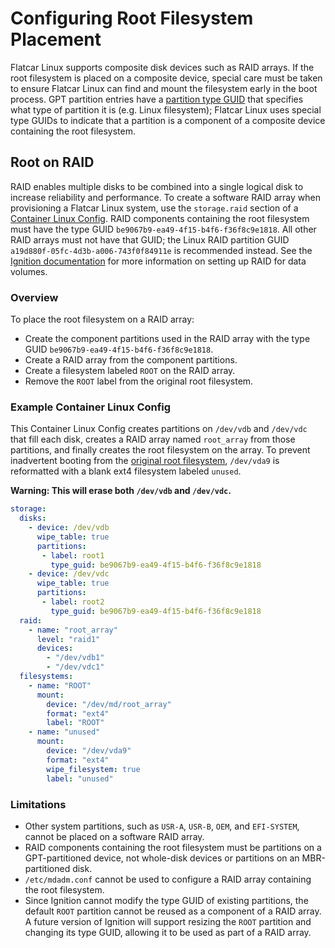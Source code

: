 # Configuring Root Filesystem Placement
Flatcar Linux supports composite disk devices such as RAID arrays. If the root filesystem is placed on a composite device, special care must be taken to ensure Flatcar Linux can find and mount the filesystem early in the boot process. GPT partition entries have a [partition type GUID](https://en.wikipedia.org/wiki/GUID_Partition_Table#Partition_type_GUIDs) that specifies what type of partition it is (e.g. Linux filesystem); Flatcar Linux uses special type GUIDs to indicate that a partition is a component of a composite device containing the root filesystem.

## Root on RAID
RAID enables multiple disks to be combined into a single logical disk to increase reliability and performance. To create a software RAID array when provisioning a Flatcar Linux system, use the `storage.raid` section of a [Container Linux Config](https://coreos.com/os/docs/latest/provisioning.html). RAID components containing the root filesystem must have the type GUID `be9067b9-ea49-4f15-b4f6-f36f8c9e1818`. All other RAID arrays must not have that GUID; the Linux RAID partition GUID `a19d880f-05fc-4d3b-a006-743f0f84911e` is recommended instead. See the [Ignition documentation](https://coreos.com/ignition/docs/latest/examples.html#create-a-raid-enabled-data-volume) for more information on setting up RAID for data volumes.

### Overview
To place the root filesystem on a RAID array:

 * Create the component partitions used in the RAID array with the type GUID `be9067b9-ea49-4f15-b4f6-f36f8c9e1818`.
 * Create a RAID array from the component partitions.
 * Create a filesystem labeled `ROOT` on the RAID array.
 * Remove the `ROOT` label from the original root filesystem.

### Example Container Linux Config
This Container Linux Config creates partitions on `/dev/vdb` and `/dev/vdc` that fill each disk, creates a RAID array named `root_array` from those partitions, and finally creates the root filesystem on the array. To prevent inadvertent booting from the [original root filesystem](https://coreos.com/os/docs/latest/sdk-disk-partitions.html#partition-table), `/dev/vda9` is reformatted with a blank ext4 filesystem labeled `unused`.

**Warning: This will erase both `/dev/vdb` and `/dev/vdc`.**
```yaml
storage:
  disks:
    - device: /dev/vdb
      wipe_table: true
      partitions:
       - label: root1
         type_guid: be9067b9-ea49-4f15-b4f6-f36f8c9e1818
    - device: /dev/vdc
      wipe_table: true
      partitions:
       - label: root2
         type_guid: be9067b9-ea49-4f15-b4f6-f36f8c9e1818
  raid:
    - name: "root_array"
      level: "raid1"
      devices:
        - "/dev/vdb1"
        - "/dev/vdc1"
  filesystems:
    - name: "ROOT"
      mount:
        device: "/dev/md/root_array"
        format: "ext4"
        label: "ROOT"
    - name: "unused"
      mount:
        device: "/dev/vda9"
        format: "ext4"
        wipe_filesystem: true
        label: "unused"
```

### Limitations

 * Other system partitions, such as `USR-A`, `USR-B`, `OEM`, and `EFI-SYSTEM`, cannot be placed on a software RAID array.
 * RAID components containing the root filesystem must be partitions on a GPT-partitioned device, not whole-disk devices or partitions on an MBR-partitioned disk.
 * `/etc/mdadm.conf` cannot be used to configure a RAID array containing the root filesystem.
 * Since Ignition cannot modify the type GUID of existing partitions, the default `ROOT` partition cannot be reused as a component of a RAID array. A future version of Ignition will support resizing the `ROOT` partition and changing its type GUID, allowing it to be used as part of a RAID array.

